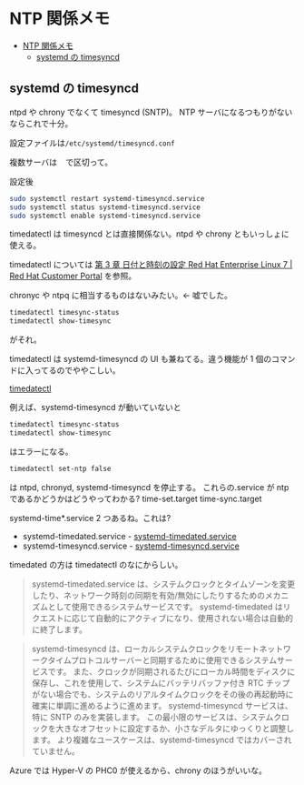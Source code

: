 # NTP 関係メモ

- [NTP 関係メモ](#ntp-関係メモ)
  - [systemd の timesyncd](#systemd-の-timesyncd)

## systemd の timesyncd

ntpd や chrony でなくて timesyncd (SNTP)。
NTP サーバになるつもりがないならこれで十分。

設定ファイルは`/etc/systemd/timesyncd.conf`

複数サーバは ` ` で区切って。

設定後

```sh
sudo systemctl restart systemd-timesyncd.service
sudo systemctl status systemd-timesyncd.service
sudo systemctl enable systemd-timesyncd.service
```

timedatectl は timesyncd とは直接関係ない。ntpd や chrony ともいっしょに使える。

timedatectl については
[第 3 章 日付と時刻の設定 Red Hat Enterprise Linux 7 | Red Hat Customer Portal](https://access.redhat.com/documentation/ja-jp/red_hat_enterprise_linux/7/html/system_administrators_guide/chap-configuring_the_date_and_time)
を参照。

chronyc や ntpq に相当するものはないみたい。← 嘘でした。

```bash
timedatectl timesync-status
timedatectl show-timesync
```

がそれ。

timedatectl は systemd-timesyncd の UI も兼ねてる。違う機能が 1 個のコマンドに入ってるのでややこしい。

[timedatectl](https://www.freedesktop.org/software/systemd/man/timedatectl.html)

例えば、systemd-timesyncd が動いていないと

```bash
timedatectl timesync-status
timedatectl show-timesync
```

はエラーになる。

```bash
timedatectl set-ntp false
```

は ntpd, chronyd, systemd-timesyncd を停止する。
これらの.service が ntp であるかどうかはどうやってわかる? time-set.target time-sync.target

systemd-time\*.service 2 つあるね。これは?

- systemd-timedated.service - [systemd-timedated.service](https://www.freedesktop.org/software/systemd/man/systemd-timedated.service.html)
- systemd-timesyncd.service - [systemd-timesyncd.service](https://www.freedesktop.org/software/systemd/man/systemd-timesyncd.service.html)

timedated の方は timedatectl のなにからしい。

> systemd-timedated.service は、システムクロックとタイムゾーンを変更したり、ネットワーク時刻の同期を有効/無効にしたりするためのメカニズムとして使用できるシステムサービスです。 systemd-timedated はリクエストに応じて自動的にアクティブになり、使用されない場合は自動的に終了します。

> systemd-timesyncd は、ローカルシステムクロックをリモートネットワークタイムプロトコルサーバーと同期するために使用できるシステムサービスです。 また、クロックが同期されるたびにローカル時間をディスクに保存し、これを使用して、システムにバッテリバッファ付き RTC チップがない場合でも、システムのリアルタイムクロックをその後の再起動時に確実に単調に進めるように進めます。
> systemd-timesyncd サービスは、特に SNTP のみを実装します。 この最小限のサービスは、システムクロックを大きなオフセットに設定するか、小さなデルタにゆっくりと調整します。 より複雑なユースケースは、systemd-timesyncd ではカバーされていません。

Azure では Hyper-V の PHC0 が使えるから、chrony のほうがいいな。

